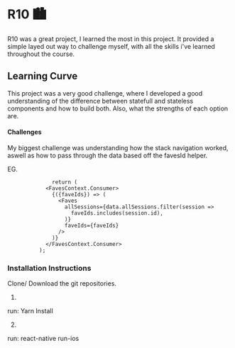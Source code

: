 # R10 🏙

R10 was a great project, I learned the most in this project. It provided a simple layed out way to challenge myself, with all the skills i've learned throughout the course.

## Learning Curve

This project was a very good challenge, where I developed a good understanding of the difference between statefull and stateless components and how to build both. Also, what the strengths of each option are.

#### Challenges

My biggest challenge was understanding how the stack navigation worked, aswell as how to pass through the data based off the favesId helper.

EG.

```
              return (
            <FavesContext.Consumer>
              {({faveIds}) => (
                <Faves
                  allSessions={data.allSessions.filter(session =>
                    faveIds.includes(session.id),
                  )}
                  faveIds={faveIds}
                />
              )}
            </FavesContext.Consumer>
          );
```

### Installation Instructions

Clone/ Download the git repositories.

1.
run:
Yarn Install

2.
run:
react-native run-ios
